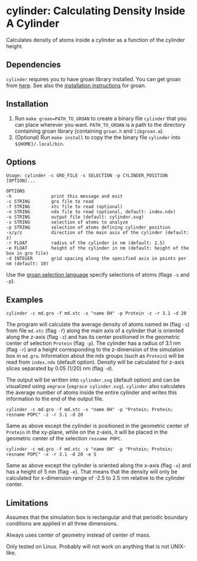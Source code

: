 # cylinder: Calculating Density Inside A Cylinder 

Calculates density of atoms inside a cylinder as a function of the cylinder height.

## Dependencies

`cylinder` requires you to have groan library installed. You can get groan from [here](https://github.com/Ladme/groan). See also the [installation instructions](https://github.com/Ladme/groan#installing) for groan.

## Installation

1) Run `make groan=PATH_TO_GROAN` to create a binary file `cylinder` that you can place wherever you want. `PATH_TO_GROAN` is a path to the directory containing groan library (containing `groan.h` and `libgroan.a`).
2) (Optional) Run `make install` to copy the the binary file `cylinder` into `${HOME}/.local/bin`.

## Options

```
Usage: cylinder -c GRO_FILE -s SELECTION -p CYLINDER_POSITION [OPTION]...

OPTIONS
-h               print this message and exit
-c STRING        gro file to read
-f STRING        xtc file to read (optional)
-n STRING        ndx file to read (optional, default: index.ndx)
-o STRING        output file (default: cylinder.xvg)
-s STRING        selection of atoms to analyze
-p STRING        selection of atoms defining cylinder position
-x/y/z           direction of the main axis of the cylinder (default: z)
-r FLOAT         radius of the cylinder in nm (default: 2.5)
-e FLOAT         height of the cylinder in nm (default: height of the box in gro file)
-d INTEGER       grid spacing along the specified axis in points per nm (default: 10)
```

Use the [groan selection language](https://github.com/Ladme/groan#groan-selection-language) specify selections of atoms (flags `-s` and `-p`).

## Examples

```
cylinder -c md.gro -f md.xtc -s "name OH" -p Protein -z -r 3.1 -d 20
```

The program will calculate the average density of atoms named `OH` (flag `-s`) from file `md.xtc` (flag `-f`) along the main axis of a cylinder that is oriented along the z-axis (flag `-z`) and has its center positioned in the geometric center of selection `Protein` (flag `-p`). The cylinder has a radius of 3.1 nm (flag `-r`) and a height corresponding to the z-dimension of the simulation box in `md.gro`. Information about the ndx groups (such as `Protein`) will be read from `index.ndx` (default option). Density will be calculated for z-axis slices separated by 0.05 (1/20) nm (flag `-d`). 

The output will be written into `cylinder.xvg` (default option) and can be visualized using `xmgrace` (`xmgrace cylinder.xvg`). `cylinder` also calculates the average number of atoms inside the entire cylinder and writes this information to the end of the output file.

```
cylinder -c md.gro -f md.xtc -s "name OH" -p "Protein; Protein; resname POPC" -z -r 3.1 -d 20
```

Same as above except the cylinder is positioned in the geometric center of `Protein` in the xy-plane, while on the z-axis, it will be placed in the geometric center of the selection `resname POPC`.

```
cylinder -c md.gro -f md.xtc -s "name OH" -p "Protein; Protein; resname POPC" -x -r 3.1 -d 20 -e 5
```

Same as above except the cylinder is oriented along the x-axis (flag `-x`) and has a height of 5 nm (flag `-e`). That means that the density will only be calculated for x-dimension range of -2.5 to 2.5 nm relative to the cylinder center.

## Limitations

Assumes that the simulation box is rectangular and that periodic boundary conditions are applied in all three dimensions.

Always uses center of geometry instead of center of mass.

Only tested on Linux. Probably will not work on anything that is not UNIX-like.

